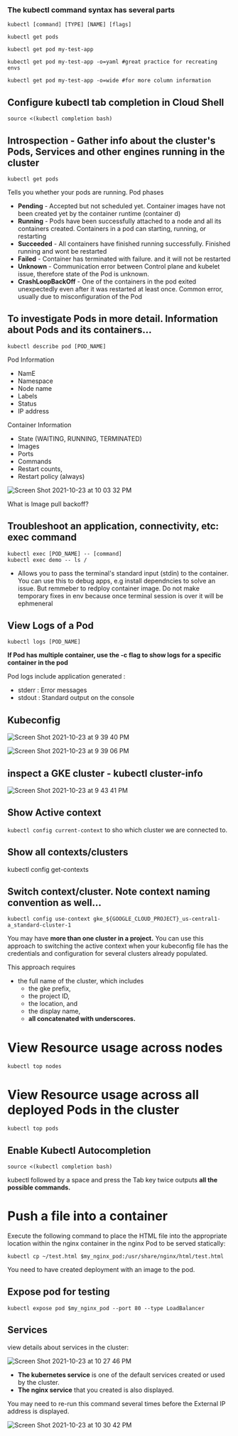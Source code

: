 ### The kubectl command syntax has several parts

```
kubectl [command] [TYPE] [NAME] [flags]

kubectl get pods

kubectl get pod my-test-app

kubectl get pod my-test-app -o=yaml #great practice for recreating envs

kubectl get pod my-test-app -o=wide #for more column information 
```

## Configure kubectl tab completion in Cloud Shell
```
source <(kubectl completion bash)
```

## Introspection - Gather info about the cluster's Pods, Services and other engines running in the cluster

```
kubectl get pods
```
Tells you whether your pods are running. Pod phases
- **Pending** - Accepted but not scheduled yet. Container images have not been created yet by the container runtime (container d)
- **Running** - Pods have been successfully attached to a node and all its containers created. Containers in a pod can starting, running, or restarting
- **Succeeded** - All containers have finished running successfully. Finished running and wont be restarted
- **Failed** - Container has terminated with failure. and it will not be restarted 
- **Unknown** - Communication error between Control plane and kubelet issue, therefore state of the Pod is unknown.
- **CrashLoopBackOff** - One of the containers in the pod exited unexpectedly even after it was restarted at least once. Common error, usually due to misconfiguration of the Pod

## To investigate Pods in more detail. Information about Pods and its containers...

```
kubectl describe pod [POD_NAME]
```

Pod Information
- NamE
- Namespace
- Node name
- Labels
- Status
- IP address

Container Information
- State (WAITING, RUNNING, TERMINATED)
- Images
- Ports
- Commands
- Restart counts,
- Restart policy (always)


![Screen Shot 2021-10-23 at 10 03 32 PM](https://user-images.githubusercontent.com/40435982/138577275-91f13942-3c7b-42aa-8d28-eb217f728db3.png)

 
What is Image pull backoff?

## Troubleshoot an application, connectivity, etc: exec command

```
kubectl exec [POD_NAME] -- [command]
kubectl exec demo -- ls /
```

- Allows you to pass the terminal's standard input (stdin) to the container. You can use this to debug apps, e.g install dependncies to solve an issue. But remmeber to redploy container image. Do not make temporary fixes in env because once terminal session is over it will be ephmeneral

## View Logs of a Pod 

```
kubectl logs [POD_NAME]
```

**If Pod has multiple container, use the -c flag to show logs for a specific container in the pod**

Pod logs include application generated :
- stderr : Error messages
- stdout : Standard output on the console

## Kubeconfig

![Screen Shot 2021-10-23 at 9 39 40 PM](https://user-images.githubusercontent.com/40435982/138576560-3f72b447-a508-4ad3-b551-4b133c983fde.png)


![Screen Shot 2021-10-23 at 9 39 06 PM](https://user-images.githubusercontent.com/40435982/138576552-0bb6b293-a925-4c5f-9c56-b903bf0bb952.png)

## inspect a GKE cluster - kubectl cluster-info

![Screen Shot 2021-10-23 at 9 43 41 PM](https://user-images.githubusercontent.com/40435982/138576666-b1fe5bb7-8a48-46a2-9cad-e679b2c1e47c.png)

## Show Active context

```kubectl config current-context``` to sho which cluster we are connected to.

## Show all contexts/clusters
kubectl config get-contexts

## Switch context/cluster. Note context naming convention as well...
```
kubectl config use-context gke_${GOOGLE_CLOUD_PROJECT}_us-central1-a_standard-cluster-1
```
You may have **more than one cluster in a project.** You can use this approach to switching the active context when your kubeconfig file has the credentials and configuration for several clusters already populated. 

This approach requires 
- the full name of the cluster, which includes 
    - the gke prefix, 
    - the project ID, 
    - the location, and 
    - the display name, 
    - **all concatenated with underscores.**

# View Resource usage across nodes
```
kubectl top nodes
```
# View Resource usage across all deployed Pods in the cluster
```
kubectl top pods
```

## Enable Kubectl Autocompletion
```
source <(kubectl completion bash)
```
kubectl followed by a space and press the Tab key twice outputs **all the possible commands.**


# Push a file into a container
Execute the following command to place the HTML file into the appropriate location within the nginx container in the nginx Pod to be served statically:

```
kubectl cp ~/test.html $my_nginx_pod:/usr/share/nginx/html/test.html
```
 You need to have created deployment with an image to the pod.
 
 ## Expose pod for testing
 ```
 kubectl expose pod $my_nginx_pod --port 80 --type LoadBalancer

 ```
## Services
 view details about services in the cluster:
 
![Screen Shot 2021-10-23 at 10 27 46 PM](https://user-images.githubusercontent.com/40435982/138577678-11906cc1-9763-4b4f-8a5a-47a5b13565df.png)

- **The kubernetes service** is one of the default services created or used by the cluster. 
- **The nginx service** that you created is also displayed.

You may need to re-run this command several times before the External IP address is displayed.

![Screen Shot 2021-10-23 at 10 30 42 PM](https://user-images.githubusercontent.com/40435982/138577754-ac8f37af-3a07-4cfa-b7c1-fb6d5dd151b2.png)


